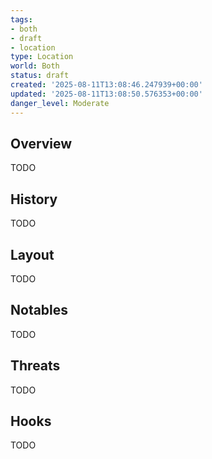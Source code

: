 ```yaml
---
tags:
- both
- draft
- location
type: Location
world: Both
status: draft
created: '2025-08-11T13:08:46.247939+00:00'
updated: '2025-08-11T13:08:50.576353+00:00'
danger_level: Moderate
---
```



## Overview

TODO
## History

TODO
## Layout

TODO
## Notables

TODO
## Threats

TODO
## Hooks

TODO

